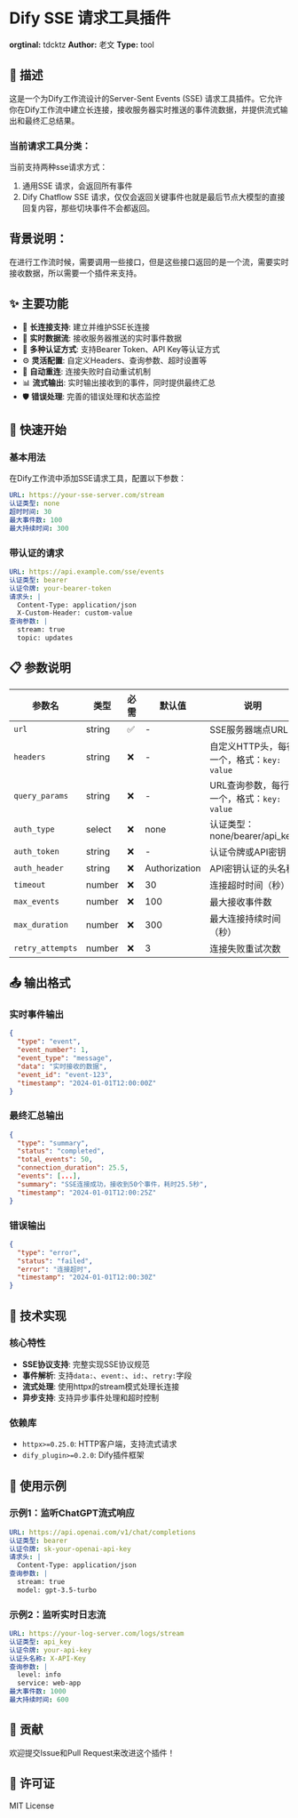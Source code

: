 # Dify SSE 请求工具插件

**orgtinal:** tdcktz
**Author:** 老文
**Type:** tool

## 📖 描述

这是一个为Dify工作流设计的Server-Sent Events (SSE) 请求工具插件。它允许你在Dify工作流中建立长连接，接收服务器实时推送的事件流数据，并提供流式输出和最终汇总结果。

### 当前请求工具分类：

当前支持两种sse请求方式：

1. 通用SSE 请求，会返回所有事件
2. Dify Chatflow SSE 请求，仅仅会返回关键事件也就是最后节点大模型的直接回复内容，那些切块事件不会都返回。


## 背景说明：
在进行工作流时候，需要调用一些接口，但是这些接口返回的是一个流，需要实时接收数据，所以需要一个插件来支持。


## ✨ 主要功能

- 🔗 **长连接支持**: 建立并维护SSE长连接
- 📡 **实时数据流**: 接收服务器推送的实时事件数据
- 🔐 **多种认证方式**: 支持Bearer Token、API Key等认证方式
- ⚙️ **灵活配置**: 自定义Headers、查询参数、超时设置等
- 🔄 **自动重连**: 连接失败时自动重试机制
- 📊 **流式输出**: 实时输出接收到的事件，同时提供最终汇总
- 🛡️ **错误处理**: 完善的错误处理和状态监控

## 🚀 快速开始

### 基本用法

在Dify工作流中添加SSE请求工具，配置以下参数：

```yaml
URL: https://your-sse-server.com/stream
认证类型: none
超时时间: 30
最大事件数: 100
最大持续时间: 300
```

### 带认证的请求

```yaml
URL: https://api.example.com/sse/events
认证类型: bearer
认证令牌: your-bearer-token
请求头: |
  Content-Type: application/json
  X-Custom-Header: custom-value
查询参数: |
  stream: true
  topic: updates
```

## 📋 参数说明

| 参数名 | 类型 | 必需 | 默认值 | 说明 |
|--------|------|------|--------|------|
| `url` | string | ✅ | - | SSE服务器端点URL |
| `headers` | string | ❌ | - | 自定义HTTP头，每行一个，格式：`key: value` |
| `query_params` | string | ❌ | - | URL查询参数，每行一个，格式：`key: value` |
| `auth_type` | select | ❌ | none | 认证类型：none/bearer/api_key |
| `auth_token` | string | ❌ | - | 认证令牌或API密钥 |
| `auth_header` | string | ❌ | Authorization | API密钥认证的头名称 |
| `timeout` | number | ❌ | 30 | 连接超时时间（秒） |
| `max_events` | number | ❌ | 100 | 最大接收事件数 |
| `max_duration` | number | ❌ | 300 | 最大连接持续时间（秒） |
| `retry_attempts` | number | ❌ | 3 | 连接失败重试次数 |

## 📤 输出格式

### 实时事件输出

```json
{
  "type": "event",
  "event_number": 1,
  "event_type": "message",
  "data": "实时接收的数据",
  "event_id": "event-123",
  "timestamp": "2024-01-01T12:00:00Z"
}
```

### 最终汇总输出

```json
{
  "type": "summary",
  "status": "completed",
  "total_events": 50,
  "connection_duration": 25.5,
  "events": [...],
  "summary": "SSE连接成功，接收到50个事件，耗时25.5秒",
  "timestamp": "2024-01-01T12:00:25Z"
}
```

### 错误输出

```json
{
  "type": "error",
  "status": "failed",
  "error": "连接超时",
  "timestamp": "2024-01-01T12:00:30Z"
}
```

## 🔧 技术实现

### 核心特性

- **SSE协议支持**: 完整实现SSE协议规范
- **事件解析**: 支持`data:`、`event:`、`id:`、`retry:`字段
- **流式处理**: 使用httpx的stream模式处理长连接
- **异步支持**: 支持异步事件处理和超时控制

### 依赖库

- `httpx>=0.25.0`: HTTP客户端，支持流式请求
- `dify_plugin>=0.2.0`: Dify插件框架

## 📝 使用示例

### 示例1：监听ChatGPT流式响应

```yaml
URL: https://api.openai.com/v1/chat/completions
认证类型: bearer
认证令牌: sk-your-openai-api-key
请求头: |
  Content-Type: application/json
查询参数: |
  stream: true
  model: gpt-3.5-turbo
```

### 示例2：监听实时日志流

```yaml
URL: https://your-log-server.com/logs/stream
认证类型: api_key
认证令牌: your-api-key
认证头名称: X-API-Key
查询参数: |
  level: info
  service: web-app
最大事件数: 1000
最大持续时间: 600
```


## 🤝 贡献

欢迎提交Issue和Pull Request来改进这个插件！

## 📄 许可证

MIT License



